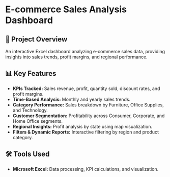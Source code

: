 # E-commerce Sales Analysis Dashboard

## 📌 Project Overview
An interactive Excel dashboard analyzing e-commerce sales data, providing insights into sales trends, profit margins, and regional performance.

## 📊 Key Features
- **KPIs Tracked:** Sales revenue, profit, quantity sold, discount rates, and profit margins.
- **Time-Based Analysis:** Monthly and yearly sales trends.
- **Category Performance:** Sales breakdown by Furniture, Office Supplies, and Technology.
- **Customer Segmentation:** Profitability across Consumer, Corporate, and Home Office segments.
- **Regional Insights:** Profit analysis by state using map visualization.
- **Filters & Dynamic Reports:** Interactive filtering by region and product category.

## 🛠️ Tools Used
- **Microsoft Excel:** Data processing, KPI calculations, and visualization.
